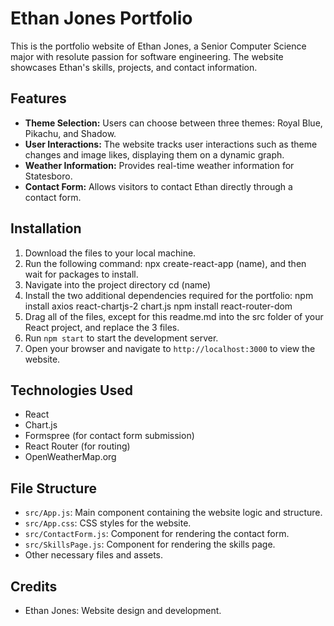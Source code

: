 # Ethan Jones Portfolio

This is the portfolio website of Ethan Jones, a Senior Computer Science major with resolute passion for software engineering. The website showcases Ethan's skills, projects, and contact information.

## Features

- **Theme Selection:** Users can choose between three themes: Royal Blue, Pikachu, and Shadow.
- **User Interactions:** The website tracks user interactions such as theme changes and image likes, displaying them on a dynamic graph.
- **Weather Information:** Provides real-time weather information for Statesboro.
- **Contact Form:** Allows visitors to contact Ethan directly through a contact form.

## Installation

1. Download the files to your local machine.
2. Run the following command: npx create-react-app (name), and then wait for packages to install.
3. Navigate into the project directory cd (name)
4. Install the two additional dependencies required for the portfolio:
    npm install axios react-chartjs-2 chart.js
    npm install react-router-dom
5. Drag all of the files, except for this readme.md into the src folder of your React project, and replace the 3 files.
6. Run `npm start` to start the development server.
7. Open your browser and navigate to `http://localhost:3000` to view the website.

## Technologies Used

- React
- Chart.js
- Formspree (for contact form submission)
- React Router (for routing)
- OpenWeatherMap.org
## File Structure

- `src/App.js`: Main component containing the website logic and structure.
- `src/App.css`: CSS styles for the website.
- `src/ContactForm.js`: Component for rendering the contact form.
- `src/SkillsPage.js`: Component for rendering the skills page.
- Other necessary files and assets.

## Credits

- Ethan Jones: Website design and development.

